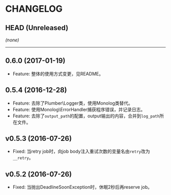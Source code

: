 # CHANGELOG

## HEAD (Unreleased)
_(none)_

--------------------
## 0.6.0 (2017-01-19)

* Feature: 整体的使用方式变更，见README。

## 0.5.4 (2016-12-28)

* Feature: 去除了Plumber\Logger类，使用Monolog类替代。
* Feature: 使用Monolog\ErrorHandler捕获程序错误，并记录日志。
* Feature: 去除了`output_path`的配置，output输出的内容，合并到`log_path`所在文件。

## v0.5.3 (2016-07-26)

* Fixed: 当retry job时，向job body注入重试次数的变量名由`retry`改为`__retry`。

## v0.5.2 (2016-07-26)

* Fixed: 当抛出DeadlineSoonException时，休眠2秒后再reserve job。
